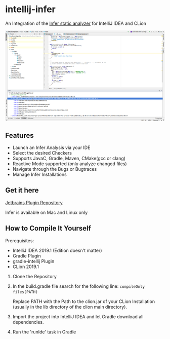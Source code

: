 # intellij-infer
An Integration of the [Infer static analyzer](https://fbinfer.com/) for IntelliJ IDEA and CLion

![intellij-infer screenshot](https://raw.githubusercontent.com/Carbon459/intellij-infer/master/src/main/resources/META-INF/intellij-infer_screenshot.png)
## Features
- Launch an Infer Analysis via your IDE
- Select the desired Checkers
- Supports JavaC, Gradle, Maven, CMake(gcc or clang)
- Reactive Mode supported (only analyze changed files)
- Navigate through the Bugs or Bugtraces
- Manage Infer Installations

## Get it here
[Jetbrains Plugin Repository](https://plugins.jetbrains.com/plugin/12847-infer-integration)

Infer is available on Mac and Linux only

## How to Compile It Yourself
Prerequisites:
 - IntelliJ IDEA 2019.1 (Edition doesn't matter)
 - Gradle Plugin
 - gradle-intellij Plugin
 - CLion 2019.1
 
 1. Clone the Repository
 2. In the build.gradle file search for the following line:
    `compileOnly files(PATH)`
    
    Replace PATH with the Path to the clion.jar of your CLion Installation (usually in the lib directory of the clion main directory).
 3. Import the project into IntelliJ IDEA and let Gradle download all dependencies.
 4. Run the 'runIde' task in Gradle
